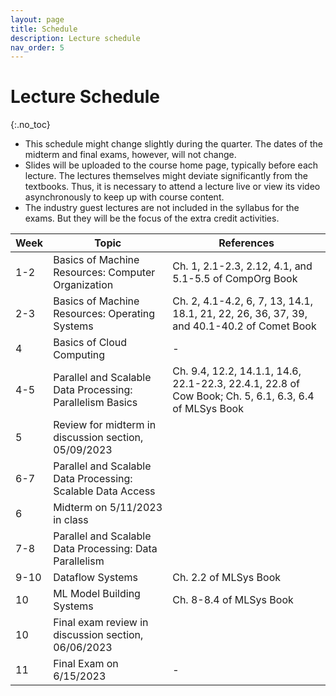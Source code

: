 ```yaml
---
layout: page
title: Schedule
description: Lecture schedule
nav_order: 5
---
```


# Lecture Schedule
{:.no_toc}

- This schedule might change slightly during the quarter. The dates of the midterm and final exams, however, will not change.
- Slides will be uploaded to the course home page, typically before each lecture. The lectures themselves might deviate significantly from the textbooks. Thus, it is necessary to attend a lecture live or view its video asynchronously to keep up with course content. 
- The industry guest lectures are not included in the syllabus for the exams. But they will be the focus of the extra credit activities. 

|Week|Topic|References|
|--|--|--|
|1-2|Basics of Machine Resources: Computer Organization|Ch. 1, 2.1-2.3, 2.12, 4.1, and 5.1-5.5 of CompOrg Book|
|2-3|Basics of Machine Resources: Operating Systems |Ch. 2, 4.1-4.2, 6, 7, 13, 14.1, 18.1, 21, 22, 26, 36, 37, 39, and 40.1-40.2 of Comet Book|
|4|Basics of Cloud Computing| - |
|4-5| Parallel and Scalable Data Processing: Parallelism Basics |Ch. 9.4, 12.2, 14.1.1, 14.6, 22.1-22.3, 22.4.1, 22.8 of Cow Book; Ch. 5, 6.1, 6.3, 6.4 of MLSys Book|
|5|Review for midterm in discussion section, 05/09/2023 ||
|6-7|Parallel and Scalable Data Processing: Scalable Data Access||
|6|Midterm on 5/11/2023 in class||
|7-8|Parallel and Scalable Data Processing: Data Parallelism ||
|9-10|Dataflow Systems|Ch. 2.2 of MLSys Book|
|10|ML Model Building Systems|Ch. 8-8.4 of MLSys Book|
|10|Final exam review in discussion section, 06/06/2023||
|11|Final Exam on 6/15/2023| - |
